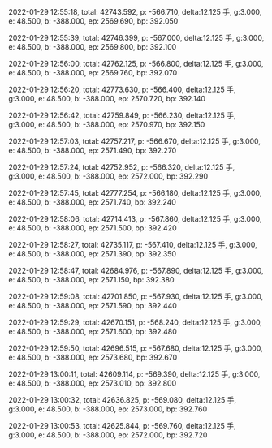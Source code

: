 2022-01-29 12:55:18, total: 42743.592, p: -566.710, delta:12.125 手, g:3.000, e: 48.500, b: -388.000, ep: 2569.690, bp: 392.050

2022-01-29 12:55:39, total: 42746.399, p: -567.000, delta:12.125 手, g:3.000, e: 48.500, b: -388.000, ep: 2569.800, bp: 392.100

2022-01-29 12:56:00, total: 42762.125, p: -566.800, delta:12.125 手, g:3.000, e: 48.500, b: -388.000, ep: 2569.760, bp: 392.070

2022-01-29 12:56:20, total: 42773.630, p: -566.400, delta:12.125 手, g:3.000, e: 48.500, b: -388.000, ep: 2570.720, bp: 392.140

2022-01-29 12:56:42, total: 42759.849, p: -566.230, delta:12.125 手, g:3.000, e: 48.500, b: -388.000, ep: 2570.970, bp: 392.150

2022-01-29 12:57:03, total: 42757.217, p: -566.670, delta:12.125 手, g:3.000, e: 48.500, b: -388.000, ep: 2571.490, bp: 392.270

2022-01-29 12:57:24, total: 42752.952, p: -566.320, delta:12.125 手, g:3.000, e: 48.500, b: -388.000, ep: 2572.000, bp: 392.290

2022-01-29 12:57:45, total: 42777.254, p: -566.180, delta:12.125 手, g:3.000, e: 48.500, b: -388.000, ep: 2571.740, bp: 392.240

2022-01-29 12:58:06, total: 42714.413, p: -567.860, delta:12.125 手, g:3.000, e: 48.500, b: -388.000, ep: 2571.500, bp: 392.420

2022-01-29 12:58:27, total: 42735.117, p: -567.410, delta:12.125 手, g:3.000, e: 48.500, b: -388.000, ep: 2571.390, bp: 392.350

2022-01-29 12:58:47, total: 42684.976, p: -567.890, delta:12.125 手, g:3.000, e: 48.500, b: -388.000, ep: 2571.150, bp: 392.380

2022-01-29 12:59:08, total: 42701.850, p: -567.930, delta:12.125 手, g:3.000, e: 48.500, b: -388.000, ep: 2571.590, bp: 392.440

2022-01-29 12:59:29, total: 42670.151, p: -568.240, delta:12.125 手, g:3.000, e: 48.500, b: -388.000, ep: 2571.600, bp: 392.480

2022-01-29 12:59:50, total: 42696.515, p: -567.680, delta:12.125 手, g:3.000, e: 48.500, b: -388.000, ep: 2573.680, bp: 392.670

2022-01-29 13:00:11, total: 42609.114, p: -569.390, delta:12.125 手, g:3.000, e: 48.500, b: -388.000, ep: 2573.010, bp: 392.800

2022-01-29 13:00:32, total: 42636.825, p: -569.080, delta:12.125 手, g:3.000, e: 48.500, b: -388.000, ep: 2573.000, bp: 392.760

2022-01-29 13:00:53, total: 42625.844, p: -569.760, delta:12.125 手, g:3.000, e: 48.500, b: -388.000, ep: 2572.000, bp: 392.720